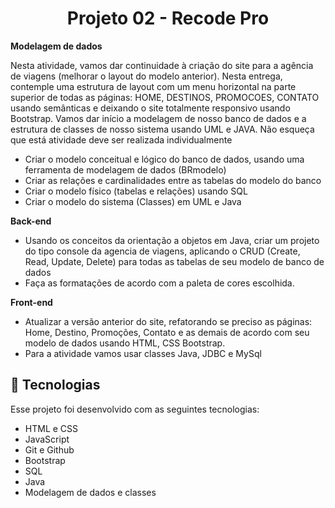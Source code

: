 <h1 align="center"> Projeto 02 - Recode Pro </h1>

<p align="center">

<b> Modelagem de dados </b>

Nesta atividade, vamos dar continuidade à criação do site para a agência de viagens (melhorar o layout do modelo anterior). Nesta entrega, contemple uma estrutura de layout com um menu horizontal na parte superior de todas as páginas: HOME, DESTINOS, PROMOCOES, CONTATO usando <tags> semânticas e deixando o site totalmente responsivo usando Bootstrap. Vamos dar início a modelagem de nosso banco de dados e a estrutura de classes de nosso sistema usando UML e JAVA.  Não esqueça que está atividade deve ser realizada individualmente

<ul>
    <li>Criar o modelo conceitual e lógico do banco de dados, usando uma ferramenta de modelagem de dados (BRmodelo) </li>
    <li>Criar as relações e cardinalidades entre as tabelas do modelo do banco</li>
    <li>Criar o modelo físico (tabelas e relações) usando SQL</li>
    <li>Criar o modelo do sistema (Classes) em UML e Java </li>
</ul>


<b> Back-end </b>

<ul>
    <li>Usando os conceitos da orientação a objetos em Java, criar um projeto do tipo console da agencia de viagens, aplicando o CRUD (Create, Read, Update, Delete) para todas as tabelas de seu modelo de banco de dados </li>
    <li>Faça as formatações de acordo com a paleta de cores escolhida. </li>
</ul>

<b> Front-end  </b>

<ul>
    <li>Atualizar a versão anterior do site, refatorando se preciso as páginas: Home, Destino, Promoções, Contato e as demais de acordo com seu modelo de dados usando HTML, CSS Bootstrap. </li>
    <li>Para a atividade vamos usar classes Java, JDBC e MySql </li>
</ul>

</p>

## 🚀 Tecnologias

Esse projeto foi desenvolvido com as seguintes tecnologias:

- HTML e CSS
- JavaScript
- Git e Github
- Bootstrap
- SQL
- Java
- Modelagem de dados e classes
